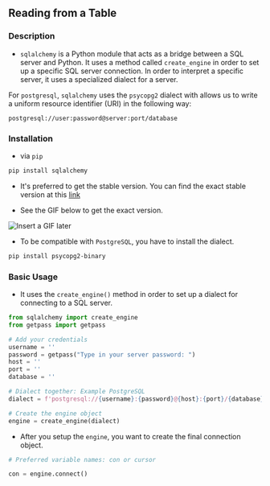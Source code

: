 ## Reading from a Table

### Description

- `sqlalchemy` is a Python module that acts as a bridge between a SQL server and Python. It uses a method called `create_engine` in order to set up a specific SQL server connection. In order to interpret a specific server, it uses a specialized dialect for a server.

For `postgresql`, `sqlalchemy` uses the `psycopg2` dialect with allows us to write a uniform resource identifier (URI) in the following way:

```
postgresql://user:password@server:port/database
```

### Installation

- via `pip`

```bash
pip install sqlalchemy
```

- It's preferred to get the stable version. You can find the exact stable version at this [link](https://www.sqlalchemy.org/)

- See the GIF below to get the exact version.

![Insert a GIF later]()

- To be compatible with `PostgreSQL`, you have to install the dialect.

```bash
pip install psycopg2-binary
```

### Basic Usage

- It uses the `create_engine()` method in order to set up a dialect for connecting to a SQL server.

```python
from sqlalchemy import create_engine
from getpass import getpass

# Add your credentials
username = ''
password = getpass("Type in your server password: ")
host = ''
port = ''
database = ''

# Dialect together: Example PostgreSQL
dialect = f'postgresql://{username}:{password}@{host}:{port}/{database}'

# Create the engine object
engine = create_engine(dialect)
```

- After you setup the `engine`, you want to create the final connection object.

```python
# Preferred variable names: con or cursor

con = engine.connect()
```
